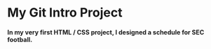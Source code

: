 # My Git Intro Project

#### In my very first HTML / CSS project, I designed a schedule for SEC football.